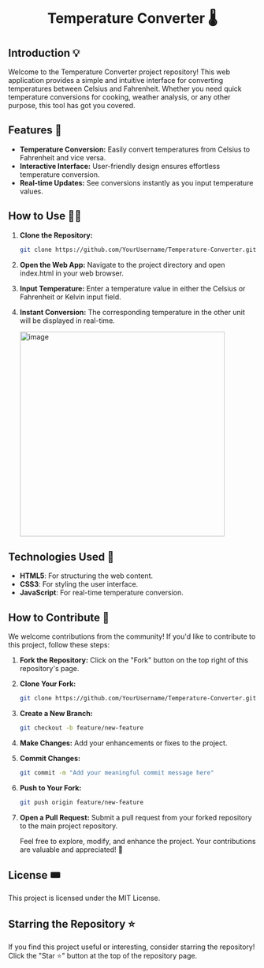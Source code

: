 <h1 align="center"> Temperature Converter 🌡️</h1>



<h2>Introduction  💡</h2>

Welcome to the Temperature Converter project repository! This web application provides a simple and intuitive interface for converting temperatures between Celsius and Fahrenheit. Whether you need quick temperature conversions for cooking, weather analysis, or any other purpose, this tool has got you covered.

## Features 🚀
- **Temperature Conversion:** Easily convert temperatures from Celsius to Fahrenheit and vice versa. 
- **Interactive Interface:** User-friendly design ensures effortless temperature conversion. 
- **Real-time Updates:** See conversions instantly as you input temperature values. 


## How to Use 👨‍🏫
1. **Clone the Repository:**
   ```bash
   git clone https://github.com/YourUsername/Temperature-Converter.git
2. **Open the Web App:**
Navigate to the project directory and open index.html in your web browser.

3. **Input Temperature:**
Enter a temperature value in either the Celsius or Fahrenheit or Kelvin input field.

4. **Instant Conversion:**
The corresponding temperature in the other unit will be displayed in real-time.

    <img width="415" alt="image" src="https://github.com/Neel-07/Temperature-Converter/assets/112561276/ff7f33a1-4b86-405e-82cf-84aa211208d3">

## Technologies Used 🚀
- **HTML5**: For structuring the web content.
- **CSS3**: For styling the user interface.
- **JavaScript**: For real-time temperature conversion.

    

## How to Contribute 🧩
We welcome contributions from the community! If you'd like to contribute to this project, follow these steps:

1. **Fork the Repository:** Click on the "Fork" button on the top right of this repository's page.

2. **Clone Your Fork:**
    ```bash
    git clone https://github.com/YourUsername/Temperature-Converter.git

3. **Create a New Branch:**
    ```bash
    git checkout -b feature/new-feature

4. **Make Changes:** Add your enhancements or fixes to the project.

5. **Commit Changes:**
    ```bash
    git commit -m "Add your meaningful commit message here"

6. **Push to Your Fork:**
    ```bash
    git push origin feature/new-feature

7. **Open a Pull Request:** Submit a pull request from your forked repository to the main project repository.

    Feel free to explore, modify, and enhance the project. Your contributions are valuable and appreciated! 🙌


## License 🎟️
This project is licensed under the MIT License.

## Starring the Repository ⭐
If you find this project useful or interesting, consider starring the repository! Click the "Star ⭐" button at the top of the repository page.



